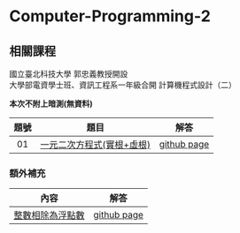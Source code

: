 # Computer-Programming-2

## 相關課程
國立臺北科技大學 郭忠義教授開設  
大學部電資學士班、資訊工程系一年級合開 計算機程式設計（二）

**本次不附上暗測(無資料)**

題號 | 題目 | 解答 |
|:--------:|:-------:|:--------:|
| 01 | [一元二次方程式(實根+虛根)](/01/README.md) | [github page](/01) |

### 額外補充
內容 | 解答 |
|:--------:|:-------:|
| [整數相除為浮點數](/int_to_double/README.md) | [github page](/int_to_double)
